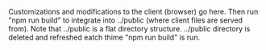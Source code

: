 Customizations and modifications to the client (browser) go here. Then run "npm run build" to integrate into ../public (where client files are served from). Note that ../public is a flat directory structure. ../public directory is deleted and refreshed eatch thime "npm run build" is run.

